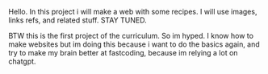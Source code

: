 Hello. In this project i will make a web with some recipes. I will use images, links refs, and related stuff. STAY TUNED.

BTW this is the first project of the curriculum. So im hyped. I know how to make websites but im doing this because i want to do the basics again, and try to make my brain better at fastcoding, because im relying a lot on chatgpt.